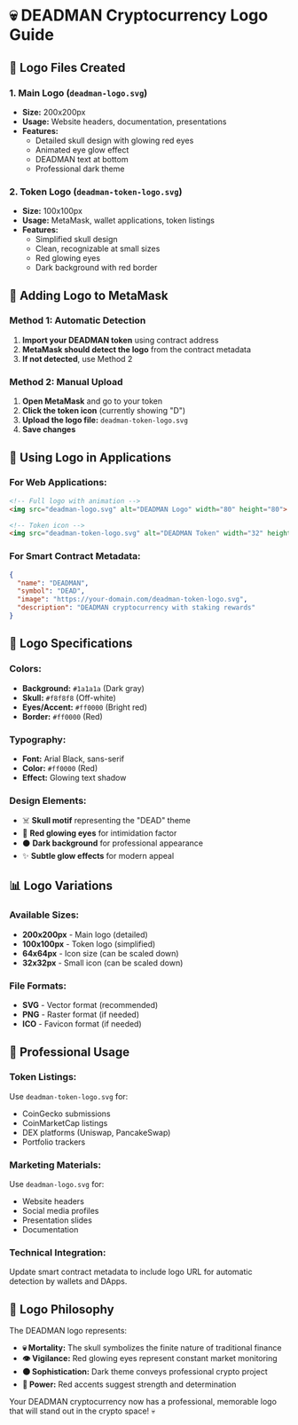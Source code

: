 # 💀 DEADMAN Cryptocurrency Logo Guide

## 🎨 Logo Files Created

### 1. **Main Logo** (`deadman-logo.svg`)
- **Size:** 200x200px
- **Usage:** Website headers, documentation, presentations
- **Features:** 
  - Detailed skull design with glowing red eyes
  - Animated eye glow effect
  - DEADMAN text at bottom
  - Professional dark theme

### 2. **Token Logo** (`deadman-token-logo.svg`)
- **Size:** 100x100px  
- **Usage:** MetaMask, wallet applications, token listings
- **Features:**
  - Simplified skull design
  - Clean, recognizable at small sizes
  - Red glowing eyes
  - Dark background with red border

## 🦊 Adding Logo to MetaMask

### Method 1: Automatic Detection
1. **Import your DEADMAN token** using contract address
2. **MetaMask should detect the logo** from the contract metadata
3. **If not detected**, use Method 2

### Method 2: Manual Upload
1. **Open MetaMask** and go to your token
2. **Click the token icon** (currently showing "D")
3. **Upload the logo file:** `deadman-token-logo.svg`
4. **Save changes**

## 📱 Using Logo in Applications

### For Web Applications:
```html
<!-- Full logo with animation -->
<img src="deadman-logo.svg" alt="DEADMAN Logo" width="80" height="80">

<!-- Token icon -->
<img src="deadman-token-logo.svg" alt="DEADMAN Token" width="32" height="32">
```

### For Smart Contract Metadata:
```json
{
  "name": "DEADMAN",
  "symbol": "DEAD",
  "image": "https://your-domain.com/deadman-token-logo.svg",
  "description": "DEADMAN cryptocurrency with staking rewards"
}
```

## 🎯 Logo Specifications

### Colors:
- **Background:** `#1a1a1a` (Dark gray)
- **Skull:** `#f8f8f8` (Off-white)
- **Eyes/Accent:** `#ff0000` (Bright red)
- **Border:** `#ff0000` (Red)

### Typography:
- **Font:** Arial Black, sans-serif
- **Color:** `#ff0000` (Red)
- **Effect:** Glowing text shadow

### Design Elements:
- ☠️ **Skull motif** representing the "DEAD" theme
- 🔴 **Red glowing eyes** for intimidation factor
- ⚫ **Dark background** for professional appearance
- ✨ **Subtle glow effects** for modern appeal

## 📊 Logo Variations

### Available Sizes:
- **200x200px** - Main logo (detailed)
- **100x100px** - Token logo (simplified)
- **64x64px** - Icon size (can be scaled down)
- **32x32px** - Small icon (can be scaled down)

### File Formats:
- **SVG** - Vector format (recommended)
- **PNG** - Raster format (if needed)
- **ICO** - Favicon format (if needed)

## 🚀 Professional Usage

### Token Listings:
Use `deadman-token-logo.svg` for:
- CoinGecko submissions
- CoinMarketCap listings  
- DEX platforms (Uniswap, PancakeSwap)
- Portfolio trackers

### Marketing Materials:
Use `deadman-logo.svg` for:
- Website headers
- Social media profiles
- Presentation slides
- Documentation

### Technical Integration:
Update smart contract metadata to include logo URL for automatic detection by wallets and DApps.

## 🎨 Logo Philosophy

The DEADMAN logo represents:
- **💀 Mortality:** The skull symbolizes the finite nature of traditional finance
- **👁️ Vigilance:** Red glowing eyes represent constant market monitoring  
- **⚫ Sophistication:** Dark theme conveys professional crypto project
- **🔴 Power:** Red accents suggest strength and determination

Your DEADMAN cryptocurrency now has a professional, memorable logo that will stand out in the crypto space! 💀
